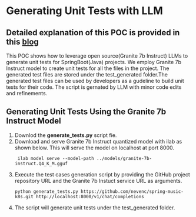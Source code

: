# Generating Unit Tests with LLM

## Detailed explanation of this POC is provided in this [blog](https://medium.com/@ahilanp/enhancing-stability-and-maintainability-of-legacy-apps-with-gen-ai-4e35bc382671) ##

This POC shows how to leverage open source(Granite 7b Instruct) LLMs to generate unit tests for SpringBoot(Java) projects. We employ Granite 7b Instruct model to create unit tests for all the files in the project. The generated test files are stored under the test_generated folder.The generated test files can be used by developers as a gudeline to build unit tests for their code. The script is gernated by LLM with minor code edits and refinements.

   
## Generating Unit Tests Using the Granite 7b Instruct Model

1. Downlod the **generate_tests.py** script fie.
2. Download and serve Granite 7b Instruct quantized model with ilab as shown below. This will serve the model on localhost at port 8000. 
     ```
      ilab model serve --model-path ../models/granite-7b-instruct.Q4_K_M.gguf
     ```
3. Execute the test cases generation script by providing the GitHub project repository URL and the Granite 7b Instuct service URL as arguments.
     ```
     python generate_tests.py https://github.com/nevenc/spring-music-k8s.git http://localhost:8000/v1/chat/completions
     ```
4. The script will generate unit tests under the test_generated folder.

